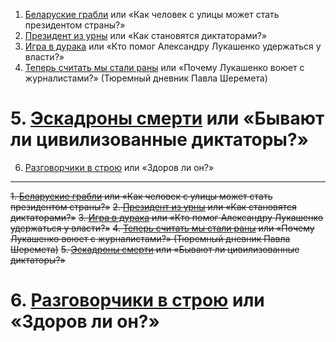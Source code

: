 1. [Беларуские грабли](./1.md) или «Как человек с улицы может стать президентом страны?»
2. [Президент из урны](./2.md) или «Как становятся диктаторами?»
3. [Игра в дурака](./3.md) или «Кто помог Александру Лукашенко удержаться у власти?»
4. [Теперь считать мы стали раны](./4.md) или «Почему Лукашенко воюет с журналистами?» (Тюремный дневник Павла Шеремета)
# 5. [Эскадроны смерти](./5.md) или «Бывают ли цивилизованные диктаторы?»
6. [Разговорчики в строю](./6.md) или «Здоров ли он?»




---

~~1. [Беларуские грабли](./1.md) или «Как человек с улицы может стать президентом страны?»~~
~~2. [Президент из урны](./2.md) или «Как становятся диктаторами?»~~
~~3. [Игра в дурака](./3.md) или «Кто помог Александру Лукашенко удержаться у власти?»~~
~~4. [Теперь считать мы стали раны](./4.md) или «Почему Лукашенко воюет с журналистами?» (Тюремный дневник Павла Шеремета)~~
~~5. [Эскадроны смерти](./5.md) или «Бывают ли цивилизованные диктаторы?»~~
# 6. [Разговорчики в строю](./6.md) или «Здоров ли он?»
